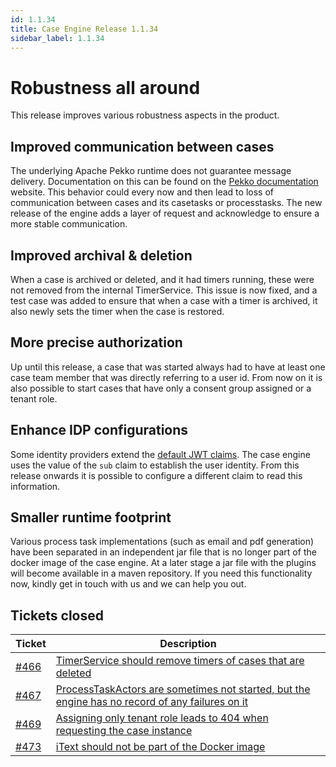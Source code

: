 ```yaml
---
id: 1.1.34
title: Case Engine Release 1.1.34
sidebar_label: 1.1.34
---
```

# Robustness all around

This release improves various robustness aspects in the product.

## Improved communication between cases
The underlying Apache Pekko runtime does not guarantee message delivery. Documentation on this can be found on the [Pekko documentation](https://pekko.apache.org/docs/pekko/current/general/message-delivery-reliability.html) website.
This behavior could every now and then lead to loss of communication between cases and its casetasks or processtasks.
The new release of the engine adds a layer of request and acknowledge to ensure a more stable communication.

## Improved archival & deletion
When a case is archived or deleted, and it had timers running, these were not removed from the internal TimerService.
This issue is now fixed, and a test case was added to ensure that when a case with a timer is archived, it also newly sets the timer when the case is restored.

## More precise authorization
Up until this release, a case that was started always had to have at least one case team member that was directly referring to a user id.
From now on it is also possible to start cases that have only a consent group assigned or a tenant role.

## Enhance IDP configurations
Some identity providers extend the [default JWT claims](https://datatracker.ietf.org/doc/html/rfc7519#page-9). The case engine uses the value of the `sub` claim to establish the user identity. From this release onwards it is possible to configure a different claim to read this information. 

## Smaller runtime footprint
Various process task implementations (such as email and pdf generation) have been separated in an independent jar file that is no longer part of the docker image of the case engine.
At a later stage a jar file with the plugins will become available in a maven repository.
If you need this functionality now, kindly get in touch with us and we can help you out.

## Tickets closed
| Ticket   | Description |
|----------|-------------|
| [#466](https://github.com/cafienne/cafienne-engine/issues/466) | [TimerService should remove timers of cases that are deleted](https://github.com/cafienne/cafienne-engine/issues/466)
| [#467](https://github.com/cafienne/cafienne-engine/issues/467) | [ProcessTaskActors are sometimes not started, but the engine has no record of any failures on it](https://github.com/cafienne/cafienne-engine/issues/467)
| [#469](https://github.com/cafienne/cafienne-engine/issues/469) | [Assigning only tenant role leads to 404 when requesting the case instance](https://github.com/cafienne/cafienne-engine/issues/469)
| [#473](https://github.com/cafienne/cafienne-engine/issues/473) | [iText should not be part of the Docker image](https://github.com/cafienne/cafienne-engine/issues/473)
